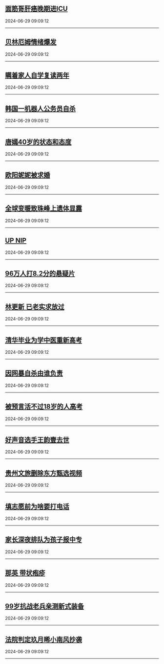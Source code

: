 ## [面筋哥肝癌晚期进ICU](https://search.bilibili.com/all?vt=36849326&keyword=%E9%9D%A2%E7%AD%8B%E5%93%A5%E8%82%9D%E7%99%8C%E6%99%9A%E6%9C%9F%E8%BF%9BICU&order=click)

2024-06-29 09:09:12

---
## [贝林厄姆情绪爆发](https://search.bilibili.com/all?vt=36849326&keyword=%E8%B4%9D%E6%9E%97%E5%8E%84%E5%A7%86%E6%83%85%E7%BB%AA%E7%88%86%E5%8F%91&order=click)

2024-06-29 09:09:12

---
## [瞒着家人自学复读两年](https://search.bilibili.com/all?vt=36849326&keyword=%E7%9E%92%E7%9D%80%E5%AE%B6%E4%BA%BA%E8%87%AA%E5%AD%A6%E5%A4%8D%E8%AF%BB%E4%B8%A4%E5%B9%B4&order=click)

2024-06-29 09:09:12

---
## [韩国一机器人公务员自杀](https://search.bilibili.com/all?vt=36849326&keyword=%E9%9F%A9%E5%9B%BD%E4%B8%80%E6%9C%BA%E5%99%A8%E4%BA%BA%E5%85%AC%E5%8A%A1%E5%91%98%E8%87%AA%E6%9D%80&order=click)

2024-06-29 09:09:12

---
## [唐嫣40岁的状态和态度](https://search.bilibili.com/all?vt=36849326&keyword=%E5%94%90%E5%AB%A340%E5%B2%81%E7%9A%84%E7%8A%B6%E6%80%81%E5%92%8C%E6%80%81%E5%BA%A6&order=click)

2024-06-29 09:09:12

---
## [欧阳妮妮被求婚](https://search.bilibili.com/all?vt=36849326&keyword=%E6%AC%A7%E9%98%B3%E5%A6%AE%E5%A6%AE%E8%A2%AB%E6%B1%82%E5%A9%9A&order=click)

2024-06-29 09:09:12

---
## [全球变暖致珠峰上遗体显露](https://search.bilibili.com/all?vt=36849326&keyword=%E5%85%A8%E7%90%83%E5%8F%98%E6%9A%96%E8%87%B4%E7%8F%A0%E5%B3%B0%E4%B8%8A%E9%81%97%E4%BD%93%E6%98%BE%E9%9C%B2&order=click)

2024-06-29 09:09:12

---
## [UP NIP](https://search.bilibili.com/all?vt=36849326&keyword=UP+NIP&order=click)

2024-06-29 09:09:12

---
## [96万人打8.2分的悬疑片](https://search.bilibili.com/all?vt=36849326&keyword=96%E4%B8%87%E4%BA%BA%E6%89%938.2%E5%88%86%E7%9A%84%E6%82%AC%E7%96%91%E7%89%87&order=click)

2024-06-29 09:09:12

---
## [林更新 已老实求放过](https://search.bilibili.com/all?vt=36849326&keyword=%E6%9E%97%E6%9B%B4%E6%96%B0+%E5%B7%B2%E8%80%81%E5%AE%9E%E6%B1%82%E6%94%BE%E8%BF%87&order=click)

2024-06-29 09:09:12

---
## [清华毕业为学中医重新高考](https://search.bilibili.com/all?vt=36849326&keyword=%E6%B8%85%E5%8D%8E%E6%AF%95%E4%B8%9A%E4%B8%BA%E5%AD%A6%E4%B8%AD%E5%8C%BB%E9%87%8D%E6%96%B0%E9%AB%98%E8%80%83&order=click)

2024-06-29 09:09:12

---
## [因网暴自杀由谁负责](https://search.bilibili.com/all?vt=36849326&keyword=%E5%9B%A0%E7%BD%91%E6%9A%B4%E8%87%AA%E6%9D%80%E7%94%B1%E8%B0%81%E8%B4%9F%E8%B4%A3&order=click)

2024-06-29 09:09:12

---
## [被预言活不过18岁的人高考](https://search.bilibili.com/all?vt=36849326&keyword=%E8%A2%AB%E9%A2%84%E8%A8%80%E6%B4%BB%E4%B8%8D%E8%BF%8718%E5%B2%81%E7%9A%84%E4%BA%BA%E9%AB%98%E8%80%83&order=click)

2024-06-29 09:09:12

---
## [好声音选手王韵壹去世](https://search.bilibili.com/all?vt=36849326&keyword=%E5%A5%BD%E5%A3%B0%E9%9F%B3%E9%80%89%E6%89%8B%E7%8E%8B%E9%9F%B5%E5%A3%B9%E5%8E%BB%E4%B8%96&order=click)

2024-06-29 09:09:12

---
## [贵州文旅删除东方甄选视频](https://search.bilibili.com/all?vt=36849326&keyword=%E8%B4%B5%E5%B7%9E%E6%96%87%E6%97%85%E5%88%A0%E9%99%A4%E4%B8%9C%E6%96%B9%E7%94%84%E9%80%89%E8%A7%86%E9%A2%91&order=click)

2024-06-29 09:09:12

---
## [填志愿前为啥要打电话](https://search.bilibili.com/all?vt=36849326&keyword=%E5%A1%AB%E5%BF%97%E6%84%BF%E5%89%8D%E4%B8%BA%E5%95%A5%E8%A6%81%E6%89%93%E7%94%B5%E8%AF%9D&order=click)

2024-06-29 09:09:12

---
## [家长深夜排队为孩子报中专](https://search.bilibili.com/all?vt=36849326&keyword=%E5%AE%B6%E9%95%BF%E6%B7%B1%E5%A4%9C%E6%8E%92%E9%98%9F%E4%B8%BA%E5%AD%A9%E5%AD%90%E6%8A%A5%E4%B8%AD%E4%B8%93&order=click)

2024-06-29 09:09:12

---
## [那英 带状疱疹](https://search.bilibili.com/all?vt=36849326&keyword=%E9%82%A3%E8%8B%B1+%E5%B8%A6%E7%8A%B6%E7%96%B1%E7%96%B9&order=click)

2024-06-29 09:09:12

---
## [99岁抗战老兵亲测新式装备](https://search.bilibili.com/all?vt=36849326&keyword=99%E5%B2%81%E6%8A%97%E6%88%98%E8%80%81%E5%85%B5%E4%BA%B2%E6%B5%8B%E6%96%B0%E5%BC%8F%E8%A3%85%E5%A4%87&order=click)

2024-06-29 09:09:12

---
## [法院判定玖月晞小南风抄袭](https://search.bilibili.com/all?vt=36849326&keyword=%E6%B3%95%E9%99%A2%E5%88%A4%E5%AE%9A%E7%8E%96%E6%9C%88%E6%99%9E%E5%B0%8F%E5%8D%97%E9%A3%8E%E6%8A%84%E8%A2%AD&order=click)

2024-06-29 09:09:12

---
